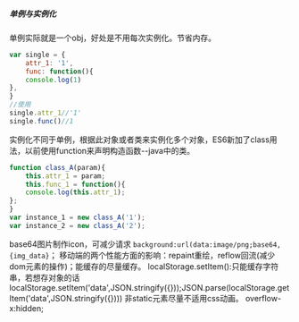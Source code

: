 ##### 单例与实例化
单例实际就是一个obj，好处是不用每次实例化。节省内存。
```javascript
var single = {
	attr_1: '1',
	func: function(){
	console.log(1)
},
}
//使用
single.attr_1//'1'
single.func()//1
```
实例化不同于单例，根据此对象或者类来实例化多个对象，ES6新加了class用法，以前使用function来声明构造函数--java中的类。
```javascript
function class_A(param){
	this.attr_1 = param;
	this.func_1 = function(){
	console.log(this.attr_1);
};
}
var instance_1 = new class_A('1');
var instance_2 = new class_A('2');
```
base64图片制作icon，可减少请求
`background:url(data:image/png;base64,{img_data}`；
移动端的两个性能方面的影响：repaint重绘，reflow回流(减少dom元素的操作)；能缓存的尽量缓存。
localStorage.setItem():只能缓存字符串，若想存对象的话localStorage.setItem('data',JSON.stringify({}));JSON.parse(localStorage.getItem('data',JSON.stringify({})))
非static元素尽量不适用css动画。
overflow-x:hidden;